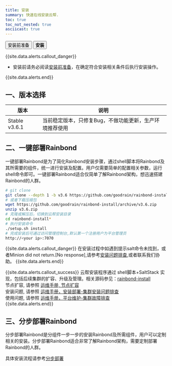 ```yaml
---
title: 安装
summary: 快速在线安装云帮.
toc: true
toc_not_nested: true
asciicast: true
---
```


<div class="filters filters-big clearfix">
    <a href="before-installation.html"><button class="filter-button ">安装前准备</button></a>
    <a href="online-installation.html"><button class="filter-button current"><strong>安装</strong></button></a>
</div>

{{site.data.alerts.callout_danger}}

- 安装前请务必阅读[安装前准备](before-installation.html)，在确定符合安装相关条件后执行安装操作。

{{site.data.alerts.end}}

## 一、版本选择

| 版本|说明|
|--------|---------|
|Stable v3.6.1|当前稳定版本，只修复Bug，不做功能更新，生产环境推荐使用|

## 二、一键部署Rainbond

一键部署Rainbond是为了简化Rainbond安装步骤，通过shell脚本将Rainbond及其所需要的组件，统一进行安装及配置。用户仅需要简单的配置相关参数，运行shell命令即可。一键部署Rainbond适合仅简单了解Rainbond架构，想迅速搭建Rainbond的人群。

```bash
# git clone
git clone --depth 1 -b v3.6 https://github.com/goodrain/rainbond-install.git
# 或者下载压缩包
wget https://github.com/goodrain/rainbond-install/archive/v3.6.zip
unzip v3.6.zip
# 克隆或解压后，切换到云帮安装目录
cd rainbond-install*
# 执行安装命令
./setup.sh install
# 完成安装后可通过访问管理控制台,默认第一个注册用户为平台管理员
http://<your ip>:7070
```

{{site.data.alerts.callout_danger}}
在安装过程中如遇到提示salt命令未找到，或者Minion did not return.[No response],请参考[安装问题排查](../operation-manual/trouble-shooting/install-issue.html),或者联系我们协助。
{{site.data.alerts.end}}

{{site.data.alerts.callout_success}}
云帮安装程序通过 shell脚本+SaltStack 实现，包括后续集群的扩容、升级及管理。相关源码参见：[rainbond-install](https://github.com/goodrain/rainbond-install)  
节点扩容, 请参照 [运维手册, 节点扩容](../operation-manual/cluster-management/add-compute-node.html)  
安装问题, 请参照 [运维手册，安装部署-集群安装问题排查](../operation-manual/trouble-shooting/install-issue.html)   
使用问题, 请参照 [运维手册，平台维护-集群故障排查](../operation-manual/trouble-shooting/issue.html)  
{{site.data.alerts.end}}


## 三、分步部署Rainbond

分步部署Rainbond是分组件一步一步的安装Rainbond及所需组件，用户可以定制相关的安装。分步部署Rainbond适合非常了解Rainbond架构，需要定制部署Rainbond的人群。

具体安装流程请参考[分步部署](../operation-manual/setup/part-salt.html)
